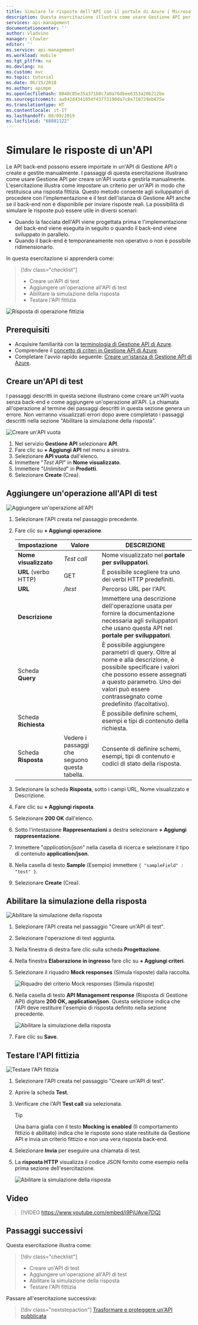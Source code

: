 ```yaml
---
title: Simulare le risposte dell'API con il portale di Azure | Microsoft Docs
description: Questa esercitazione illustra come usare Gestione API per impostare un criterio per un'API in modo che restituisca una risposta fittizia. Questo metodo consente agli sviluppatori di procedere con l'implementazione e il test dell'istanza di Gestione API qualora il back-end non sia disponibile per inviare risposte reali.
services: api-management
documentationcenter: ''
author: vladvino
manager: cfowler
editor: ''
ms.service: api-management
ms.workload: mobile
ms.tgt_pltfrm: na
ms.devlang: na
ms.custom: mvc
ms.topic: tutorial
ms.date: 06/15/2018
ms.author: apimpm
ms.openlocfilehash: 8840c85e35a371b8c7a0a76dbee6353a20b212be
ms.sourcegitcommit: aa042d4341054f437f3190da7c8a718729eb675e
ms.translationtype: HT
ms.contentlocale: it-IT
ms.lasthandoff: 08/09/2019
ms.locfileid: "68881122"
---
```

# <a name="mock-api-responses"></a>Simulare le risposte di un'API

Le API back-end possono essere importate in un'API di Gestione API o create e gestite manualmente. I passaggi di questa esercitazione illustrano come usare Gestione API per creare un'API vuota e gestirla manualmente. L'esercitazione illustra come impostare un criterio per un'API in modo che restituisca una risposta fittizia. Questo metodo consente agli sviluppatori di procedere con l'implementazione e il test dell'istanza di Gestione API anche se il back-end non è disponibile per inviare risposte reali. La possibilità di simulare le risposte può essere utile in diversi scenari:

+ Quando la facciata dell'API viene progettata prima e l'implementazione del back-end viene eseguita in seguito o quando il back-end viene sviluppato in parallelo.
+ Quando il back-end è temporaneamente non operativo o non è possibile ridimensionarlo.

In questa esercitazione si apprenderà come:

> [!div class="checklist"]
> * Creare un'API di test 
> * Aggiungere un'operazione all'API di test
> * Abilitare la simulazione della risposta
> * Testare l'API fittizia

![Risposta di operazione fittizia](./media/mock-api-responses/mock-api-responses01.png)

## <a name="prerequisites"></a>Prerequisiti

+ Acquisire familiarità con la [terminologia di Gestione API di Azure](api-management-terminology.md).
+ Comprendere il [concetto di criteri in Gestione API di Azure](api-management-howto-policies.md).
+ Completare l'avvio rapido seguente: [Creare un'istanza di Gestione API di Azure](get-started-create-service-instance.md).

## <a name="create-a-test-api"></a>Creare un'API di test 

I passaggi descritti in questa sezione illustrano come creare un'API vuota senza back-end e come aggiungere un'operazione all'API. La chiamata all'operazione al termine dei passaggi descritti in questa sezione genera un errore. Non verranno visualizzati errori dopo avere completato i passaggi descritti nella sezione "Abilitare la simulazione della risposta".

![Creare un'API vuota](./media/mock-api-responses/03-MockAPIResponses-01-CreateTestAPI.png)

1. Nel servizio **Gestione API** selezionare **API**.
2. Fare clic su **+ Aggiungi API** nel menu a sinistra.
3. Selezionare **API vuota** dall'elenco.
4. Immettere "*Test API*" in **Nome visualizzato**.
5. Immettere "*Unlimited*" in **Prodotti**.
6. Selezionare **Create** (Crea).

## <a name="add-an-operation-to-the-test-api"></a>Aggiungere un'operazione all'API di test

![Aggiungere un'operazione all'API](./media/mock-api-responses/03-MockAPIResponses-02-AddOperation.png)

1. Selezionare l'API creata nel passaggio precedente.
2. Fare clic su **+ Aggiungi operazione**.

    | Impostazione             | Valore                             | DESCRIZIONE                                                                                                                                                                                   |
    |---------------------|-----------------------------------|-----------------------------------------------------------------------------------------------------------------------------------------------------------------------------------------------|
    | **Nome visualizzato**    | *Test call*                       | Nome visualizzato nel **portale per sviluppatori**.                                                                                                                                       |
    | **URL** (verbo HTTP) | GET                               | È possibile scegliere tra uno dei verbi HTTP predefiniti.                                                                                                                                         |
    | **URL**             | */test*                           | Percorso URL per l'API.                                                                                                                                                                       |
    | **Descrizione**     |                                   | Immettere una descrizione dell'operazione usata per fornire la documentazione necessaria agli sviluppatori che usano questa API nel **portale per sviluppatori**.                                                    |
    | Scheda **Query**       |                                   | È possibile aggiungere parametri di query. Oltre al nome e alla descrizione, è possibile specificare i valori che possono essere assegnati a questo parametro. Uno dei valori può essere contrassegnato come predefinito (facoltativo). |
    | Scheda **Richiesta**     |                                   | È possibile definire schemi, esempi e tipi di contenuto della richiesta.                                                                                                                                  |
    | Scheda **Risposta**    | Vedere i passaggi che seguono questa tabella. | Consente di definire schemi, esempi, tipi di contenuto e codici di stato della risposta.                                                                                                                           |

3. Selezionare la scheda **Risposta**, sotto i campi URL, Nome visualizzato e Descrizione.
4. Fare clic su **+ Aggiungi risposta**.
5. Selezionare **200 OK** dall'elenco.
6. Sotto l'intestazione **Rappresentazioni** a destra selezionare **+ Aggiungi rappresentazione**.
7. Immettere "*application/json*" nella casella di ricerca e selezionare il tipo di contenuto **application/json**.
8. Nella casella di testo **Sample** (Esempio) immettere `{ "sampleField" : "test" }`.
9. Selezionare **Create** (Crea).

## <a name="enable-response-mocking"></a>Abilitare la simulazione della risposta

![Abilitare la simulazione della risposta](./media/mock-api-responses/03-MockAPIResponses-03-EnableMocking.png)

1. Selezionare l'API creata nel passaggio "Creare un'API di test".
2. Selezionare l'operazione di test aggiunta.
3. Nella finestra di destra fare clic sulla scheda **Progettazione**.
4. Nella finestra **Elaborazione in ingresso** fare clic su **+ Aggiungi criteri**.
5. Selezionare il riquadro **Mock responses** (Simula risposte) dalla raccolta.

    ![Riquadro del criterio Mock responses (Simula risposte)](./media/mock-api-responses/mock-responses-policy-tile.png)

6. Nella casella di testo **API Management response** (Risposta di Gestione API) digitare **200 OK, application/json**. Questa selezione indica che l'API deve restituire l'esempio di risposta definito nella sezione precedente.

    ![Abilitare la simulazione della risposta](./media/mock-api-responses/mock-api-responses-set-mocking.png)

7. Fare clic su **Save**.

## <a name="test-the-mocked-api"></a>Testare l'API fittizia

![Testare l'API fittizia](./media/mock-api-responses/03-MockAPIResponses-04-TestMocking.png)

1. Selezionare l'API creata nel passaggio "Creare un'API di test".
2. Aprire la scheda **Test**.
3. Verificare che l'API **Test call** sia selezionata.

    > [!TIP]
    > Una barra gialla con il testo **Mocking is enabled** (Il comportamento fittizio è abilitato) indica che le risposte sono state restituite da Gestione API e invia un criterio fittizio e non una vera risposta back-end.

4. Selezionare **Invia** per eseguire una chiamata di test.
5. La **risposta HTTP** visualizza il codice JSON fornito come esempio nella prima sezione dell'esercitazione.

    ![Abilitare la simulazione della risposta](./media/mock-api-responses/mock-api-responses-test-response.png)

## <a name="video"></a>Video

> [!VIDEO https://www.youtube.com/embed/i9PjUAvw7DQ]

## <a name="next-steps"></a>Passaggi successivi

Questa esercitazione illustra come:

> [!div class="checklist"]
> * Creare un'API di test
> * Aggiungere un'operazione all'API di test
> * Abilitare la simulazione della risposta
> * Testare l'API fittizia

Passare all'esercitazione successiva:

> [!div class="nextstepaction"]
> [Trasformare e proteggere un'API pubblicata](transform-api.md)
